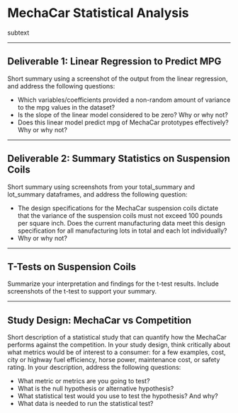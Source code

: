 # MechaCar Statistical Analysis
subtext

-----

## Deliverable 1: Linear Regression to Predict MPG
Short summary using a screenshot of the output from the linear regression, and address the following questions:

- Which variables/coefficients provided a non-random amount of variance to the mpg values in the dataset?
- Is the slope of the linear model considered to be zero? Why or why not?
- Does this linear model predict mpg of MechaCar prototypes effectively? Why or why not?

-----

 ## Deliverable 2: Summary Statistics on Suspension Coils
 Short summary using screenshots from your total_summary and lot_summary dataframes, and address the following question:

- The design specifications for the MechaCar suspension coils dictate that the variance of the suspension coils must not exceed 100 pounds per square inch. Does the current manufacturing data meet this design specification for all manufacturing lots in total and each lot individually? 
- Why or why not?

-----

## T-Tests on Suspension Coils
Summarize your interpretation and findings for the t-test results. Include screenshots of the t-test to support your summary.

-----

## Study Design: MechaCar vs Competition
Short description of a statistical study that can quantify how the MechaCar performs against the competition. In your study design, think critically about what metrics would be of interest to a consumer: for a few examples, cost, city or highway fuel efficiency, horse power, maintenance cost, or safety rating.
In your description, address the following questions:
- What metric or metrics are you going to test?
- What is the null hypothesis or alternative hypothesis?
- What statistical test would you use to test the hypothesis? And why?
- What data is needed to run the statistical test?
